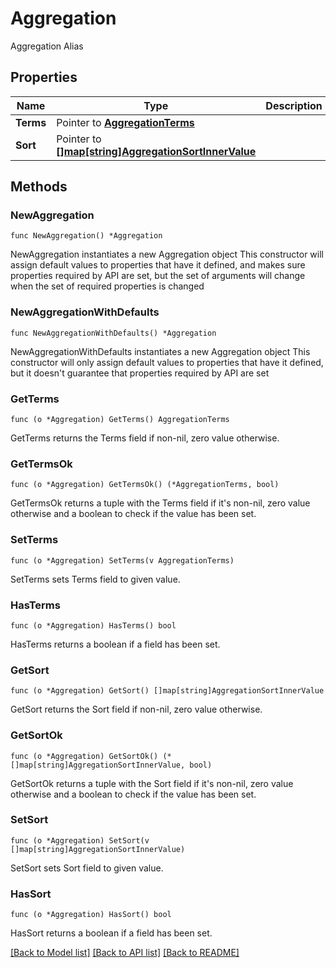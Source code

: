 # Aggregation

Aggregation Alias

## Properties

Name | Type | Description | Notes
------------ | ------------- | ------------- | -------------
**Terms** | Pointer to [**AggregationTerms**](AggregationTerms.md) |  | [optional] 
**Sort** | Pointer to [**[]map[string]AggregationSortInnerValue**](map[string]AggregationSortInnerValue.md) |  | [optional] 

## Methods

### NewAggregation

`func NewAggregation() *Aggregation`

NewAggregation instantiates a new Aggregation object
This constructor will assign default values to properties that have it defined,
and makes sure properties required by API are set, but the set of arguments
will change when the set of required properties is changed

### NewAggregationWithDefaults

`func NewAggregationWithDefaults() *Aggregation`

NewAggregationWithDefaults instantiates a new Aggregation object
This constructor will only assign default values to properties that have it defined,
but it doesn't guarantee that properties required by API are set

### GetTerms

`func (o *Aggregation) GetTerms() AggregationTerms`

GetTerms returns the Terms field if non-nil, zero value otherwise.

### GetTermsOk

`func (o *Aggregation) GetTermsOk() (*AggregationTerms, bool)`

GetTermsOk returns a tuple with the Terms field if it's non-nil, zero value otherwise
and a boolean to check if the value has been set.

### SetTerms

`func (o *Aggregation) SetTerms(v AggregationTerms)`

SetTerms sets Terms field to given value.

### HasTerms

`func (o *Aggregation) HasTerms() bool`

HasTerms returns a boolean if a field has been set.

### GetSort

`func (o *Aggregation) GetSort() []map[string]AggregationSortInnerValue`

GetSort returns the Sort field if non-nil, zero value otherwise.

### GetSortOk

`func (o *Aggregation) GetSortOk() (*[]map[string]AggregationSortInnerValue, bool)`

GetSortOk returns a tuple with the Sort field if it's non-nil, zero value otherwise
and a boolean to check if the value has been set.

### SetSort

`func (o *Aggregation) SetSort(v []map[string]AggregationSortInnerValue)`

SetSort sets Sort field to given value.

### HasSort

`func (o *Aggregation) HasSort() bool`

HasSort returns a boolean if a field has been set.


[[Back to Model list]](../README.md#documentation-for-models) [[Back to API list]](../README.md#documentation-for-api-endpoints) [[Back to README]](../README.md)


